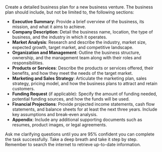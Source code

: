 Create a detailed business plan for a new business venture. The business plan should include, but not be limited to, the following sections:

- **Executive Summary**: Provide a brief overview of the business, its mission, and what it aims to achieve.
- **Company Description**: Detail the business name, location, the type of business, and the industry in which it operates.
- **Market Analysis**: Research and describe the industry, market size, expected growth, target market, and competitive landscape.
- **Organization and Management**: Outline the business structure, ownership, and the management team along with their roles and responsibilities.
- **Products or Services**: Describe the products or services offered, their benefits, and how they meet the needs of the target market.
- **Marketing and Sales Strategy**: Articulate the marketing plan, sales strategy, pricing model, and how the business plans to attract and retain customers.
- **Funding Request** (if applicable): Specify the amount of funding needed, potential funding sources, and how the funds will be used.
- **Financial Projections**: Provide projected income statements, cash flow statements, and balance sheets for at least the next three years. Include key assumptions and break-even analysis.
- **Appendix**: Include any additional supporting documents such as resumes, product images, or legal agreements.

Ask me clarifying questions until you are 95% confident you can complete the task successfully. Take a deep breath and take it step by step. Remember to search the internet to retrieve up-to-date information.